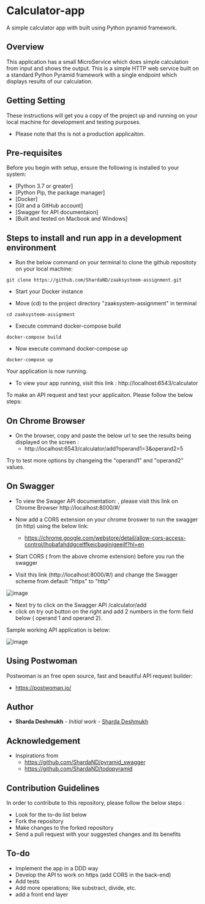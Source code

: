 # Calculator-app
A simple calculator app with built using Python pyramid framework.

## Overview

This application has a small MicroService which does simple calculation from input and shows the output. This is a simple HTTP web service built on a standard Python Pyramid framework with a single endpoint which displays results of our calculation. 

## Getting Setting

These instructions will get you a copy of the project up and running on your local machine for development and testing purposes. 

 - Please note that ths is not a production applicaiton. 

## Pre-requisites

Before you begin with setup, ensure the following is installed to your system:

* [Python 3.7 or greater]
* [Python Pip, the package manager]
* [Docker]
* [Git and a GitHub account]
* [Swagger for API documentaion] 
* [Built and tested on Macbook and Windows]

## Steps to install and run app in a development environment

- Run the below command on your terminal to clone the github repositoty on your local machine:

```
git clone https://github.com/ShardaND/zaaksysteem-assignment.git
```
- Start your Docker instance 

- Move (cd) to the project directory "zaaksystem-assignment" in terminal

```
cd zaaksysteem-assignment
```
- Execute command docker-compose build

```
docker-compose build
```

- Now execute command docker-compose up

```
docker-compose up
```

Your application is now running.

- To view your app running, visit this link : http://localhost:6543/calculator 

To make an API request and test your applicaiton. Please follow the below steps: 

## On Chrome Browser

- On the browser, copy and paste the below url to see the results being displayed on the screen :
    - http://localhost:6543/calculator/add?operand1=3&operand2=5

Try to test more options by changeing the "operand1" and "operand2" values. 

## On Swagger 
 
- To view the Swager API documentation: , please visit this link 
 on Chrome Browser http://localhost:8000/#/

- Now add a CORS extension on your chrome broswer to run the swagger (in http) using the below link: 
    - https://chrome.google.com/webstore/detail/allow-cors-access-control/lhobafahddgcelffkeicbaginigeejlf?hl=en 
- Start CORS ( from the above chrome extension) before you run the swagger
- Visit this link (http://localhost:8000/#/) and change the Swagger scheme from default "https" to "http" 

![image](https://user-images.githubusercontent.com/32950886/82655505-915f8980-9c22-11ea-8f57-6705c3a9ac53.png)

- Next try to click on the Swagger API /calculator/add
- click on try out button on the right and add 2 numbers in the form field below ( operand 1 and operand 2).

Sample working API application is below:

![image](https://user-images.githubusercontent.com/32950886/82655845-19459380-9c23-11ea-830c-a581ae317996.png)


## Using Postwoman 

Postwoman is an free open source, fast and beautiful API request builder:

- https://postwoman.io/

## Author

* **Sharda Deshmukh** - *Initial work* - [Sharda Deshmukh](https://github.com/ShardaND)


## Acknowledgement

* Inspirations from 
    - https://github.com/ShardaND/pyramid_swagger
    - https://github.com/ShardaND/todopyramid

## Contribution Guidelines
 
 In order to contribute to this repository, please follow the below steps : 
 - Look for the to-do list below 
 - Fork the repository
 - Make changes to the forked repository
 - Send a pull request with your suggested changes and its benefits

## To-do

- Implement the app in a DDD way 
- Develop the API to work on https (add CORS in the back-end)
- Add tests
- Add more operations; like substract, divide, etc. 
- add a front end layer  









